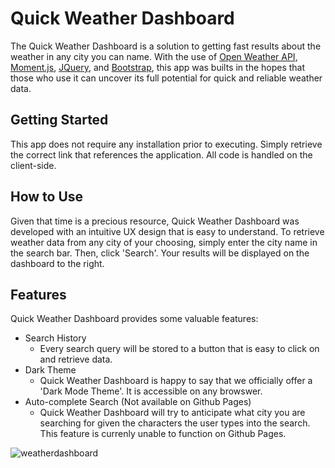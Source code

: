 # Quick Weather Dashboard
The Quick Weather Dashboard is a solution to getting fast results about the weather in any city you can name. 
With the use of [Open Weather API](https://openweathermap.org/), [Moment.js](https://momentjs.com/), [JQuery](https://jquery.com/), and [Bootstrap](https://getbootstrap.com/), this app was builts in the hopes
that those who use it can uncover its full potential for quick and reliable weather data. 

## Getting Started
This app does not require any installation prior to executing. Simply retrieve the correct link that references the application. All code is handled on the client-side.

## How to Use
Given that time is a precious resource, Quick Weather Dashboard was developed with an intuitive UX design that is easy to understand. To retrieve weather data from any city of your choosing, simply enter the city name in the search bar. Then, click 'Search'. Your results will be displayed on the dashboard to the right. 

## Features
Quick Weather Dashboard provides some valuable features:
* Search History 
   * Every search query will be stored to a button that is easy to click on and retrieve data. 
* Dark Theme
   * Quick Weather Dashboard is happy to say that we officially offer a 'Dark Mode Theme'. It is accessible on any browswer.
* Auto-complete Search (Not available on Github Pages)
   * Quick Weather Dashboard will try to anticipate what city you are searching for given the characters the user types into the search. This feature is currenly unable to function on Github Pages. 

![weatherdashboard](https://user-images.githubusercontent.com/37945822/133792949-8ff4073f-17c6-48c3-9ac7-ec6444be5e89.JPG)
